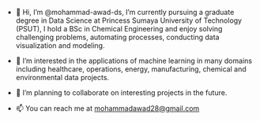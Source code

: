 - 👋 Hi, I’m @mohammad-awad-ds, I’m currently pursuing a graduate degree in Data Science at Princess Sumaya University of Technology (PSUT), I hold a BSc in Chemical Engineering and enjoy solving challenging problems, automating processes, conducting data visualization and modeling.

- 👀 I’m interested in the applications of machine learning in many domains including healthcare, operations, energy, manufacturing, chemical and environmental data projects.
- 💞️ I’m planning to collaborate on interesting projects in the future.
- 📫 You can reach me at mohammadawad28@gmail.com

<!---
mohammad-awad-ds/mohammad-awad-ds is a ✨ special ✨ repository because its `README.md` (this file) appears on your GitHub profile.
You can click the Preview link to take a look at your changes.
--->
